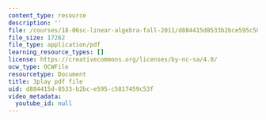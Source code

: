```yaml
---
content_type: resource
description: ''
file: /courses/18-06sc-linear-algebra-fall-2011/d884415d8533b2bce595c5817459c53f_KUuxdk_V7To.pdf
file_size: 17262
file_type: application/pdf
learning_resource_types: []
license: https://creativecommons.org/licenses/by-nc-sa/4.0/
ocw_type: OCWFile
resourcetype: Document
title: 3play pdf file
uid: d884415d-8533-b2bc-e595-c5817459c53f
video_metadata:
  youtube_id: null
---
```

